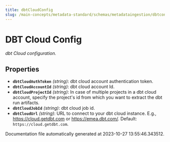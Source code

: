 ```yaml
---
title: dbtCloudConfig
slug: /main-concepts/metadata-standard/schemas/metadataingestion/dbtconfig/dbtcloudconfig
---
```


# DBT Cloud Config

*dbt Cloud configuration.*

## Properties

- **`dbtCloudAuthToken`** *(string)*: dbt cloud account authentication token.
- **`dbtCloudAccountId`** *(string)*: dbt cloud account Id.
- **`dbtCloudProjectId`** *(string)*: In case of multiple projects in a dbt cloud account, specify the project's id from which you want to extract the dbt run artifacts.
- **`dbtCloudJobId`** *(string)*: dbt cloud job id.
- **`dbtCloudUrl`** *(string)*: URL to connect to your dbt cloud instance. E.g., https://cloud.getdbt.com or https://emea.dbt.com/. Default: `https://cloud.getdbt.com`.


Documentation file automatically generated at 2023-10-27 13:55:46.343512.
